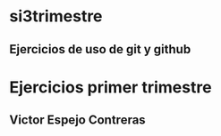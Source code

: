 # si3trimestre
Ejercicios de uso de git y github
--------------------------------
# Ejercicios primer trimestre

Victor Espejo Contreras
-----------------------
